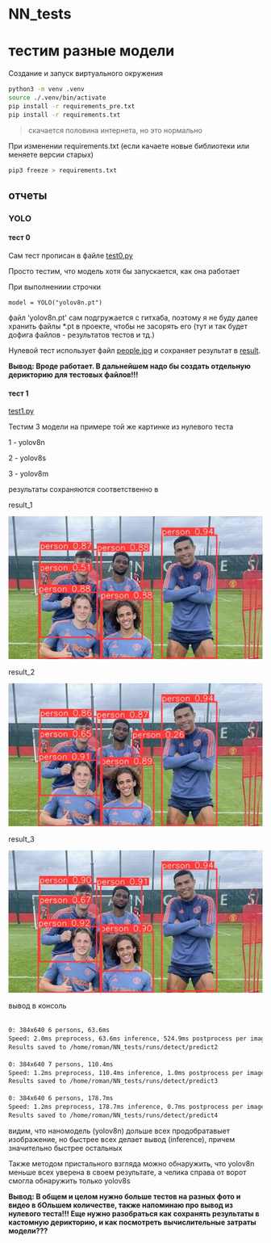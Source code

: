 # NN_tests
# тестим разные модели


Создание и запуск виртуального окружения

```bash
python3 -m venv .venv
source ./.venv/bin/activate
pip install -r requirements_pre.txt
pip install -r requirements.txt
```

> скачается половина интернета, но это нормально

При изменении requirements.txt (если качаете новые библиотеки или меняете версии старых)

```bash
pip3 freeze > requirements.txt
```


## отчеты 

### YOLO

#### тест 0

Сам тест прописан в файле [test0.py](./YOLO8/test0.py)

Просто тестим, что модель хотя бы запускается, как она работает 

При выполнениии строчки 
```python3
model = YOLO("yolov8n.pt")
```
файл 'yolov8n.pt' сам подгружается с гитхаба, поэтому я не буду далее хранить файлы *.pt в проекте, чтобы не засорять его (тут и так будет дофига файлов - результатов тестов и тд.)

Нулевой тест использует файл [people.jpg](./YOLO8/people.jpg) и сохраняет результат в [result](./runs/detect/predict/people.jpg).

**Вывод: Вроде работает. В дальнейшем надо бы создать отдельную дерикторию для тестовых файлов!!!**


#### тест 1

[test1.py](./YOLO8/test1.py)

Тестим 3 модели на примере той же картинке из нулевого теста

1 - yolov8n

2 - yolov8s

3 - yolov8m

результаты сохраняются соответственно в

result_1

![result_1](./runs/detect/predict2/people.jpg)

result_2

![result_2](./runs/detect/predict3/people.jpg)

result_3

![result_3](./runs/detect/predict4/people.jpg)

вывод в консоль

```bash

0: 384x640 6 persons, 63.6ms
Speed: 2.0ms preprocess, 63.6ms inference, 524.9ms postprocess per image at shape (1, 3, 384, 640)
Results saved to /home/roman/NN_tests/runs/detect/predict2

0: 384x640 7 persons, 110.4ms
Speed: 1.2ms preprocess, 110.4ms inference, 1.0ms postprocess per image at shape (1, 3, 384, 640)
Results saved to /home/roman/NN_tests/runs/detect/predict3

0: 384x640 6 persons, 178.7ms
Speed: 1.2ms preprocess, 178.7ms inference, 0.7ms postprocess per image at shape (1, 3, 384, 640)
Results saved to /home/roman/NN_tests/runs/detect/predict4
```

видим, что наномодель (yolov8n) дольше всех продобратавыет изображение, но быстрее всех делает вывод (inference), причем значительно быстрее остальных

Также методом пристального взгляда можно обнаружить, что yolov8n меньше всех уверена в своем результате, а челика справа от ворот смогла обнаружить только yolov8s 


**Вывод: В общем и целом нужно больше тестов на разных фото и видео в бОльшем количестве, также напоминаю про вывод из нулевого теста!!!
Еще нужно разобраться как сохранять результаты в кастомную дерикторию, и как посмотреть вычислительные затраты модели???**

